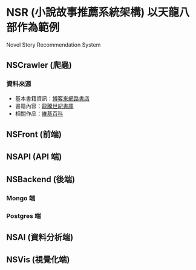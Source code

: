 # NSR (小說故事推薦系統架構) 以天龍八部作為範例

Novel Story Recommendation System

## NSCrawler (爬蟲)

### 資料來源

* 基本書籍資訊：[博客來網路書店](https://www.books.com.tw/products/0010218098)
* 書籍內容：[龍騰世紀書庫](http://www.bwsk.net/wx/j/jingyong/tlbb/index.html)
* 相關作品：[維基百科](https://zh.wikipedia.org/wiki/%E5%A4%A9%E9%BE%99%E5%85%AB%E9%83%A8_(%E5%B0%8F%E8%AF%B4))

## NSFront (前端)

## NSAPI (API 端)

## NSBackend (後端)

### Mongo 端

### Postgres 端

## NSAI (資料分析端)

## NSVis (視覺化端)

